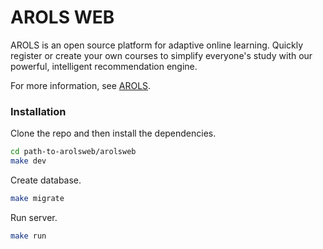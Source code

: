 # AROLS WEB

AROLS is an open source platform for adaptive online learning. Quickly register or create your own courses to simplify everyone's study with our powerful, intelligent recommendation engine.

For more information, see [AROLS](https://github.com/leerumor/arols).

### Installation

Clone the repo and then install the dependencies.

```bash
cd path-to-arolsweb/arolsweb
make dev
```

Create database.

```bash
make migrate
```

Run server.

```bash
make run
```
